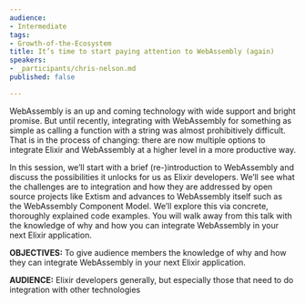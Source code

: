 ```yaml
---
audience:
- Intermediate
tags:
- Growth-of-the-Ecosystem
title: It’s time to start paying attention to WebAssembly (again)
speakers:
- _participants/chris-nelson.md
published: false

---
```

WebAssembly is an up and coming technology with wide support and bright promise. But until recently, integrating with WebAssembly for something as simple as calling a function with a string was almost prohibitively difficult. That is in the process of changing: there are now multiple options to integrate Elixir and WebAssembly at a higher level in a more productive way.

In this session, we’ll start with a brief (re-)introduction to WebAssembly and discuss the possibilities it unlocks for us as Elixir developers. We’ll see what the challenges are to integration and how they are addressed by open source projects like Extism and advances to WebAssembly itself such as the WebAssembly Component Model. We’ll explore this via concrete, thoroughly explained code examples. You will walk away from this talk with the knowledge of why and how you can integrate WebAssembly in your next Elixir application.

**OBJECTIVES:**
To give audience members the knowledge of why and how they can integrate WebAssembly in your next Elixir application.

**AUDIENCE:**
Elixir developers generally, but especially those that need to do integration with other technologies
